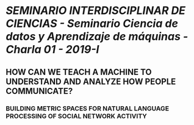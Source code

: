 # _SEMINARIO INTERDISCIPLINAR DE CIENCIAS - Seminario Ciencia de datos y Aprendizaje de máquinas - Charla 01 - 2019-I_
## HOW CAN WE TEACH A MACHINE TO UNDERSTAND AND ANALYZE HOW PEOPLE COMMUNICATE?
### BUILDING METRIC SPACES FOR NATURAL LANGUAGE PROCESSING OF SOCIAL NETWORK ACTIVITY

